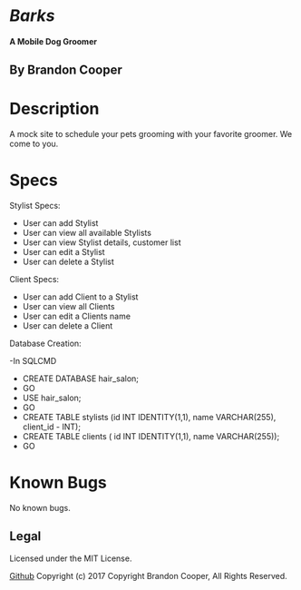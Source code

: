 # _Barks_
#### A Mobile Dog Groomer

## By Brandon Cooper

# Description
A mock site to schedule your pets grooming with your favorite groomer.  We come to you.

# Specs

Stylist Specs:

- User can add Stylist
- User can view all available Stylists
- User can view Stylist details, customer list
- User can edit a Stylist
- User can delete a Stylist

Client Specs:

- User can add Client to a Stylist
- User can view all Clients
- User can edit a Clients name
- User can delete a Client

Database Creation:

-In SQLCMD
- CREATE DATABASE hair_salon;
- GO
- USE hair_salon;
- GO
- CREATE TABLE stylists (id INT IDENTITY(1,1), name VARCHAR(255), client_id - INT);
- CREATE TABLE clients ( id INT IDENTITY(1,1), name VARCHAR(255));
- GO

# Known Bugs
No known bugs.

## Legal
Licensed under the MIT License.

<a href="https://github.com/bcooper085/Hair_Salon_Cweek3">Github</a>
Copyright (c) 2017 Copyright Brandon Cooper, All Rights Reserved.
